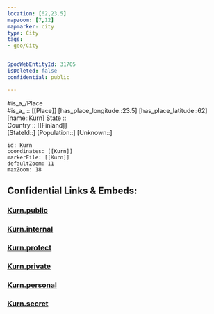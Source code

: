 ```yaml
---
location: [62,23.5] 
mapzoom: [7,12] 
mapmarker: city 
type: City
tags:
- geo/City


SpocWebEntityId: 31705
isDeleted: false
confidential: public

---
```

#is_a_/Place  
#is_a_ :: [[Place]] 
[has_place_longitude::23.5] 
[has_place_latitude::62] 
[name::Kurn] 
State ::  
Country :: [[Finland]]  
[StateId::] 
[Population::] 
[Unknown::] 


```leaflet
id: Kurn
coordinates: [[Kurn]] 
markerFile: [[Kurn]] 
defaultZoom: 11 
maxZoom: 18
```


## Confidential Links & Embeds: 

### [Kurn.public](/_public/\Earth\Continent\Europe\Europe~North\Finland\Provinces~Finland\Western_Finland\counties~Western_Finland\Pirkanmaa\CityKurn.public.md) 

### [Kurn.internal](/_internal/\Earth\Continent\Europe\Europe~North\Finland\Provinces~Finland\Western_Finland\counties~Western_Finland\Pirkanmaa\CityKurn.internal.md) 

### [Kurn.protect](/_protect/\Earth\Continent\Europe\Europe~North\Finland\Provinces~Finland\Western_Finland\counties~Western_Finland\Pirkanmaa\CityKurn.protect.md) 

### [Kurn.private](/_private/\Earth\Continent\Europe\Europe~North\Finland\Provinces~Finland\Western_Finland\counties~Western_Finland\Pirkanmaa\CityKurn.private.md) 

### [Kurn.personal](/_personal/\Earth\Continent\Europe\Europe~North\Finland\Provinces~Finland\Western_Finland\counties~Western_Finland\Pirkanmaa\CityKurn.personal.md) 

### [Kurn.secret](/_secret/\Earth\Continent\Europe\Europe~North\Finland\Provinces~Finland\Western_Finland\counties~Western_Finland\Pirkanmaa\CityKurn.secret.md)

